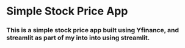 # Simple Stock Price App

### This is a simple stock price app built using Yfinance, and streamlit as part of my into into using streamlit.
